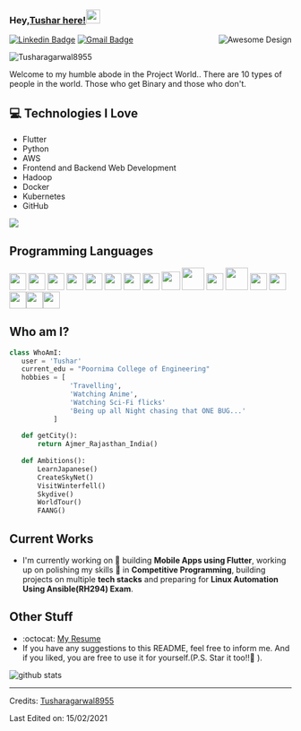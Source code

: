 


### Hey,[Tushar here!](https://tusharedu-awesome.netlify.app/)<img src="https://media.giphy.com/media/hvRJCLFzcasrR4ia7z/giphy.gif" width="25px">


<img src = 'https://github.com/Tusharagarwal8955/Tusharagarwal8955/assets/images/giphy.gif' alt = 'Awesome Design' align='right'/>

[![Linkedin Badge](https://img.shields.io/badge/-tushar-blue?style=flat-square&logo=Linkedin&logoColor=white&link=https://www.linkedin.com/in/tusharagarwal233/)](https://www.linkedin.com/in/haany-ali) [![Gmail Badge](https://img.shields.io/badge/-agrawal.edu800@gmail.com-c14438?style=flat-square&logo=Gmail&logoColor=white&link=mailto:agrawal.edu80004@gmail.com)](mailto:asterp04@gmail.com)

<p align="left"> <img src="https://komarev.com/ghpvc/?username=Tusharagarwal8955" alt="Tusharagarwal8955" /> </p>

Welcome to my humble abode in the Project World.. There are 10 types of people in the world. Those who get Binary and those who don't.

## :computer: Technologies I Love
* Flutter
* Python
* AWS
* Frontend and Backend Web Development
* Hadoop
* Docker
* Kubernetes
* GitHub

<img src = "https://github-readme-stats.vercel.app/api/top-langs/?username=Tusharagarwal8955&layout=compact">

## Programming Languages
<img src = 'https://github.com/Tusharagarwal8955/assets/images/c-original.svg' width='30'/> <img src = 'https://github.com/Tusharagarwal8955/Tusharagarwal8955/assets/images/cpp.svg' width='30'/> <img src = 'https://github.com/Tusharagarwal8955/Tusharagarwal8955/assets/images/pycharm.svg' width='30'/> <img src = 'https://github.com/Tusharagarwal8955/Tusharagarwal8955/assets/images/python2.png' height='30'/> <img src = 'https://github.com/Tusharagarwal8955/Tusharagarwal8955/assets/images/flutter-logo.svg' width='30'/> <img src = 'https://github.com/Tusharagarwal8955/Tusharagarwal8955/assets/images/html.svg' width='30'/> <img src = 'https://github.com/Tusharagarwal8955/Tusharagarwal8955/assets/images/css.svg' width='30'/> <img src = 'https://github.com/Tusharagarwal8955/Tusharagarwal8955/assets/images/js.svg' width='30'/> <img src = 'https://github.com/Tusharagarwal8955/Tusharagarwal8955/assets/images/bootstrap.svg' width='33'/> <img src = 'https://github.com/Tusharagarwal8955/Tusharagarwal8955/assets/images/docker.svg' height='40'/> <img src = 'https://github.com/Tusharagarwal8955/Tusharagarwal8955/assets/images/hadoop.svg' width='30'/> <img src = 'https://github.com/Tusharagarwal8955/Tusharagarwal8955/assets/images/aws.svg' width='40'/>
 <img src = 'https://github.com/Tusharagarwal8955/Tusharagarwal8955/assets/images/sql.svg' width='30'/> <img src = 'https://github.com/Tusharagarwal8955/Tusharagarwal8955/assets/images/git.svg' width='30'/><img src = 'https://github.com/Tusharagarwal8955/Tusharagarwal8955/assets/images/ansible.svg' width='30'/><img src = 'https://github.com/Tusharagarwal8955/Tusharagarwal8955/assets/images/kubernetes.svg' width='30'/><img src = 'https://github.com/Tusharagarwal8955/Tusharagarwal8955/assets/images/linux.svg' width='30'/>
 
 ## Who am I?
 ```python
 class WhoAmI:
 	user = 'Tushar'
	current_edu = "Poornima College of Engineering"
	hobbies = [
				'Travelling',
				'Watching Anime',
				'Watching Sci-Fi flicks'
				'Being up all Night chasing that ONE BUG...'
			]
	
	def getCity():
		return Ajmer_Rajasthan_India()
	
	def Ambitions():
		LearnJapanese()
		CreateSkyNet()
		VisitWinterfell()
		Skydive()
		WorldTour()
		FAANG()
 ```
 
## Current Works
 * I'm currently working on 🔭 building **Mobile Apps using Flutter**, working up on polishing my skills 🌱 in **Competitive Programming**, building projects on multiple **tech stacks** and preparing for **Linux Automation Using Ansible(RH294) Exam**.
 
## Other Stuff
  - :octocat: [My Resume](https://drive.google.com/file/d/1loibAtq2-TOQaYXxh4Z1mfomYBKdADkg/view?usp=sharing)
  - If you have any suggestions to this README, feel free to inform me. And if you liked, you are free to use it for yourself.(P.S. Star it too!!:grimacing: ).

![github stats](https://github-readme-stats.vercel.app/api?username=Tusharagarwal8955&show_icons=true&hide=[%22issues%22])
 
 -------
Credits: [Tusharagarwal8955](https://github.com/Tusharagarwal8955)

Last Edited on: 15/02/2021
